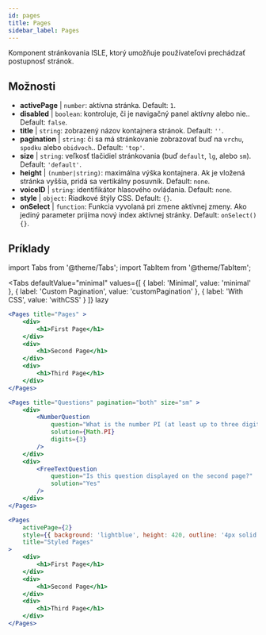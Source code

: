 ```yaml
---
id: pages 
title: Pages
sidebar_label: Pages
---
```


Komponent stránkovania ISLE, ktorý umožňuje používateľovi prechádzať postupnosť stránok.

## Možnosti

* __activePage__ | `number`: aktívna stránka. Default: `1`.
* __disabled__ | `boolean`: kontroluje, či je navigačný panel aktívny alebo nie.. Default: `false`.
* __title__ | `string`: zobrazený názov kontajnera stránok. Default: `''`.
* __pagination__ | `string`: či sa má stránkovanie zobrazovať buď na `vrchu`, `spodku` alebo `obidvoch`.. Default: `'top'`.
* __size__ | `string`: veľkosť tlačidiel stránkovania (buď `default`, `lg`, alebo `sm`). Default: `'default'`.
* __height__ | `(number|string)`: maximálna výška kontajnera. Ak je vložená stránka vyššia, pridá sa vertikálny posuvník. Default: `none`.
* __voiceID__ | `string`: identifikátor hlasového ovládania. Default: `none`.
* __style__ | `object`: Riadkové štýly CSS. Default: `{}`.
* __onSelect__ | `function`: Funkcia vyvolaná pri zmene aktívnej zmeny. Ako jediný parameter prijíma nový index aktívnej stránky. Default: `onSelect() {}`.


## Príklady

import Tabs from '@theme/Tabs';
import TabItem from '@theme/TabItem';

<Tabs
    defaultValue="minimal"
    values={[
        { label: 'Minimal', value: 'minimal' },
        { label: 'Custom Pagination', value: 'customPagination' },
        { label: 'With CSS', value: 'withCSS' }
    ]}
    lazy
>

<TabItem value="minimal">

```jsx live
<Pages title="Pages" >
    <div>
        <h1>First Page</h1>
    </div>
    <div>
        <h1>Second Page</h1>
    </div>
    <div>
        <h1>Third Page</h1>
    </div>
</Pages>
```

</TabItem>

<TabItem value="customPagination" >

```jsx live
<Pages title="Questions" pagination="both" size="sm" >
    <div>
        <NumberQuestion
            question="What is the number PI (at least up to three digits after the decimal point)?"
            solution={Math.PI}
            digits={3}
        />
    </div>
    <div>
        <FreeTextQuestion 
            question="Is this question displayed on the second page?"
            solution="Yes" 
        />
    </div>
</Pages>
```
</TabItem>

<TabItem value="withCSS">

```jsx live
<Pages 
    activePage={2}
    style={{ background: 'lightblue', height: 420, outline: '4px solid black' }} 
    title="Styled Pages"
>
    <div>
        <h1>First Page</h1>
    </div>
    <div>
        <h1>Second Page</h1>
    </div>
    <div>
        <h1>Third Page</h1>
    </div>
</Pages>
```

</TabItem>

</Tabs>

